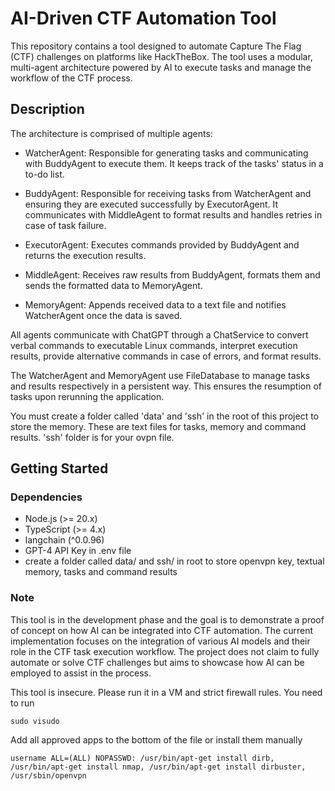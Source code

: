 # AI-Driven CTF Automation Tool

This repository contains a tool designed to automate Capture The Flag (CTF) challenges on platforms like HackTheBox. The tool uses a modular, multi-agent architecture powered by AI to execute tasks and manage the workflow of the CTF process. 

## Description

The architecture is comprised of multiple agents:

- WatcherAgent: Responsible for generating tasks and communicating with BuddyAgent to execute them. It keeps track of the tasks' status in a to-do list.

- BuddyAgent: Responsible for receiving tasks from WatcherAgent and ensuring they are executed successfully by ExecutorAgent. It communicates with MiddleAgent to format results and handles retries in case of task failure.

- ExecutorAgent: Executes commands provided by BuddyAgent and returns the execution results.

- MiddleAgent: Receives raw results from BuddyAgent, formats them and sends the formatted data to MemoryAgent.

- MemoryAgent: Appends received data to a text file and notifies WatcherAgent once the data is saved.

All agents communicate with ChatGPT through a ChatService to convert verbal commands to executable Linux commands, interpret execution results, provide alternative commands in case of errors, and format results.

The WatcherAgent and MemoryAgent use FileDatabase to manage tasks and results respectively in a persistent way. This ensures the resumption of tasks upon rerunning the application.

You must create a folder called 'data' and 'ssh' in the root of this project to store the memory. These are text files for tasks, memory and command results. 'ssh' folder is for your ovpn file.

## Getting Started

### Dependencies

- Node.js (>= 20.x)
- TypeScript (>= 4.x)
- langchain (^0.0.96)
- GPT-4 API Key in .env file
- create a folder called data/ and ssh/ in root to store openvpn key, textual memory, tasks and command results

### Note

This tool is in the development phase and the goal is to demonstrate a proof of concept on how AI can be integrated into CTF automation. The current implementation focuses on the integration of various AI models and their role in the CTF task execution workflow. The project does not claim to fully automate or solve CTF challenges but aims to showcase how AI can be employed to assist in the process. 

This tool is insecure. Please run it in a VM and strict firewall rules. You need to run 
```
sudo visudo
```
Add all approved apps to the bottom of the file or install them manually
```
username ALL=(ALL) NOPASSWD: /usr/bin/apt-get install dirb, /usr/bin/apt-get install nmap, /usr/bin/apt-get install dirbuster, /usr/sbin/openvpn

```

